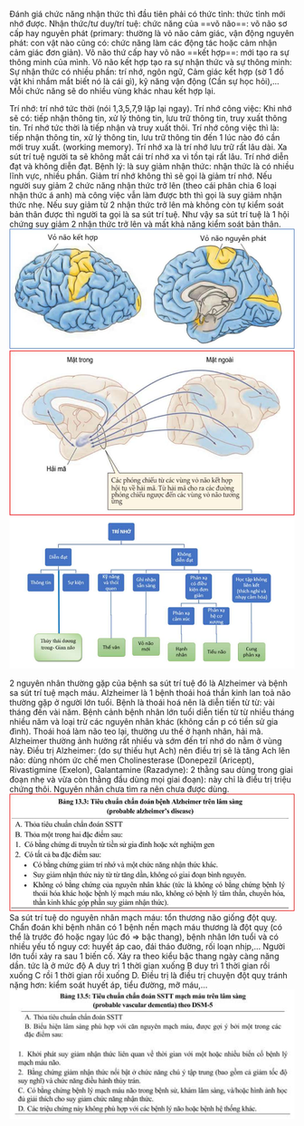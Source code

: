 Đánh giá chức năng nhận thức thì đầu tiên phải có thức tỉnh: thức tỉnh mới nhớ được.
Nhận thức/tư duy/trí tuệ: chức năng của ==võ não==: võ não sơ cấp hay nguyên phát (primary: thường là vỏ não cảm giác, vận động nguyên phát: con vật nào cũng có: chức năng làm các động tác hoặc cảm nhận cảm giác đơn giản). Võ não thứ cấp hay võ não ==kết hợp==: mới tạo ra sự thông minh của mình. Võ não kết hợp tạo ra sự nhận thức và sự thông minh: Sự nhận thức có nhiều phần: trí nhớ, ngôn ngữ, Cảm giác kết hợp (sờ 1 đồ vật khi nhắm mắt biết nó là cái gì), kỹ năng vận động (Cần sự học hỏi),… Mỗi chức năng sẽ do nhiều vùng khác nhau kết hợp lại.

Trí nhớ: trí nhớ tức thời (nói 1,3,5,7,9 lặp lại ngay).
Trí nhớ công việc:
Khi nhớ sẽ có: tiếp nhận thông tin, xử lý thông tin, lưu trữ thông tin, truy xuất thông tin.
Trí nhớ tức thời là tiếp nhận và truy xuất thôi.
Trí nhớ công việc thì là: tiếp nhận thông tin, xử lý thông tin, lưu trữ thông tin đến 1 lúc nào đó cần mới truy xuất. (working memory).
Trí nhớ xa là trí nhớ lưu trữ rất lâu dài.
Xa sút trí tuệ người ta sẽ không mất cái trí nhớ xa vì tồn tại rất lâu.
Trí nhớ diễn đạt và không diễn đạt.
Bệnh lý: là suy giảm nhận thức: nhận thức là có nhiều lĩnh vực, nhiều phần.
Giảm trí nhớ không thì sẽ gọi là giảm trí nhớ.
Nếu người suy giảm 2 chức năng nhận thức trở lên (theo cái phân chia 6 loại nhận thức á anh) mà công việc vẫn làm được bth thì gọi là suy giảm nhận thức nhẹ.
Nếu suy giảm từ 2 nhận thức trở lên mà không còn tự kiểm soát bản thân được thì người ta gọi là sa sút trí tuệ.
Như vậy sa sút trí tuệ là 1 hội chứng suy giảm 2 nhận thức trở lên và mất khả năng kiểm soát bản thân.
![NỘI THẦN KINH-1687351084618.jpeg](../../../200%20Files/image/image/N%E1%BB%98I%20TH%E1%BA%A6N%20KINH-1687351084618.jpeg)
![NỘI THẦN KINH-1687351088989.jpeg](../../../200%20Files/image/image/N%E1%BB%98I%20TH%E1%BA%A6N%20KINH-1687351088989.jpeg)
![NỘI THẦN KINH-1687351093139.jpeg](../../../200%20Files/image/image/N%E1%BB%98I%20TH%E1%BA%A6N%20KINH-1687351093139.jpeg)

2 nguyên nhân thường gặp của bệnh sa sút trí tuệ đó là Alzheimer và bệnh sa sút trí tuệ mạch máu.
Alzheimer là 1 bệnh thoái hoá thần kinh lan toả não thường gặp ở người lớn tuổi. Bệnh là thoái hoá nên là diễn tiến từ từ: vài tháng đến vài năm. Bệnh cảnh bệnh nhân lớn tuổi diễn tiến từ từ nhiều tháng nhiều năm và loại trừ các nguyên nhân khác (không cần p có tiền sử gia đình). Thoái hoá làm não teo lại, thường ưu thế ở hạnh nhân, hải mã. Alzheimer thường ảnh hưởng rất nhiều và sớm đến trí nhớ do nằm ở vùng này.
Điều trị Alzheimer: (do sự thiếu hụt Ach) nên điều trị sẽ là tăng Ach lên não: dùng nhóm ức chế men Cholinesterase (Donepezil (Aricept), Rivastigmine (Exelon), Galantamine (Razadyne): 2 thằng sau dùng trong giai đoạn nhẹ và vừa còn thằng đầu dùng mọi giai đoạn): này chỉ là điều trị triệu chứng thôi. Nguyên nhân chưa tìm ra nên chưa được dùng.
![NỘI THẦN KINH-1687351102313.jpeg](../../../200%20Files/image/image/N%E1%BB%98I%20TH%E1%BA%A6N%20KINH-1687351102313.jpeg)
Sa sút trí tuệ do nguyên nhân mạch máu: tổn thương não giống đột quỵ. Chẩn đoán khi bệnh nhân có 1 bệnh nền mạch máu thương là đột quỵ (có thể là trước đó hoặc ngay lúc đó => bậc thang), bệnh nhân lớn tuổi và có nhiều yếu tố nguy cơ: huyết áp cao, đái tháo đường, rối loạn nhịp,… Người lớn tuổi xảy ra sau 1 biến cố. Xảy ra theo kiểu bậc thang ngày càng năng dần. tức là ở mức độ A duy trì 1 thời gian xuống B duy trì 1 thời gian rồi xuống C rồi 1 thời gian rồi xuống D. Điều trị là điều trị chuyện đột quỵ tránh nặng hơn: kiểm soát huyết áp, tiểu đường, mỡ máu,…
![NỘI THẦN KINH-1687351134524.jpeg](../../../200%20Files/image/image/N%E1%BB%98I%20TH%E1%BA%A6N%20KINH-1687351134524.jpeg)
